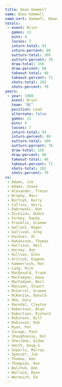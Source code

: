 ```yaml
---
title: Dean Gemmell
name: Dean Gemmell
name-sort: Gemmell, Dean
totals:
 - event: Brier
   games: 11
   wins: 4
   losses: 7
   inturn-total: 93
   inturn-percent: 80
   outturn-total: 109
   outturn-percent: 76
   draw-total: 156
   draw-percent: 80
   takeout-total: 46
   takeout-percent: 71
   shots-total: 202
   shots-percent: 78
years:
 - year: 1988
   event: Brier
   team: "QC"
   position: Lead
   alternate: false
   games: 11
   wins: 4
   losses: 7
   inturn-total: 93
   inturn-percent: 80
   outturn-total: 109
   outturn-percent: 76
   draw-total: 156
   draw-percent: 80
   takeout-total: 46
   takeout-percent: 71
   shots-total: 202
   shots-percent: 78
vs:
 - Adams, Jim
 - Adams, Steve
 - Alexander, Trevor
 - Brophy, Marc
 - Burtnyk, Kerry
 - Collins, Gerry
 - Dabrowski, Don
 - Dickison, Dodie
 - Ferbey, Randy
 - Franklin, Graeme
 - Gallant, Roger
 - Gallivan, Greg
 - Hackner, Al
 - Hakansson, Thomas
 - Harrison, Neil
 - Harvey, Don
 - Hillson, Glen
 - Hritzuk, Eugene
 - Kammerlock, Ron
 - Lang, Rick
 - MacDonald, Frank
 - MacFadyen, Dave
 - MacFadyen, Neil
 - MacLean, Stuart
 - McCarrel, Graeme
 - McKenzie, Donald
 - Oke, Gary
 - Ravndal, Clayton
 - Robertson, Brad
 - Robertson, Richard
 - Robinson, Bill
 - Robinson, Rob
 - Ryan, Pat
 - Savage, Paul
 - Shaughnessy, Del
 - Sheridan, Aidan
 - Smith, Doug-1
 - Soparlo, Murray
 - Spencer, Jim
 - Thomas, Ken
 - Thompson, Ron
 - Walchuk, Don
 - Wallace, Dave
 - Werenich, Ed
---
```

